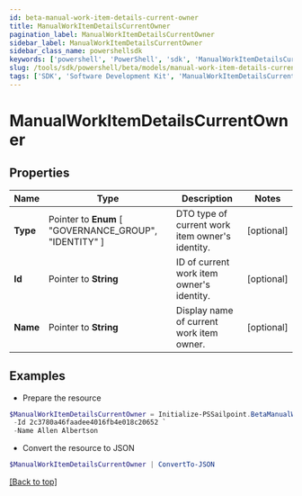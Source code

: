 ```yaml
---
id: beta-manual-work-item-details-current-owner
title: ManualWorkItemDetailsCurrentOwner
pagination_label: ManualWorkItemDetailsCurrentOwner
sidebar_label: ManualWorkItemDetailsCurrentOwner
sidebar_class_name: powershellsdk
keywords: ['powershell', 'PowerShell', 'sdk', 'ManualWorkItemDetailsCurrentOwner'] 
slug: /tools/sdk/powershell/beta/models/manual-work-item-details-current-owner
tags: ['SDK', 'Software Development Kit', 'ManualWorkItemDetailsCurrentOwner']
---
```



# ManualWorkItemDetailsCurrentOwner

## Properties

Name | Type | Description | Notes
------------ | ------------- | ------------- | -------------
**Type** |  Pointer to  **Enum** [  "GOVERNANCE_GROUP",    "IDENTITY" ] | DTO type of current work item owner's identity. | [optional] 
**Id** |  Pointer to **String** | ID of current work item owner's identity. | [optional] 
**Name** |  Pointer to **String** | Display name of current work item owner. | [optional] 

## Examples

- Prepare the resource
```powershell
$ManualWorkItemDetailsCurrentOwner = Initialize-PSSailpoint.BetaManualWorkItemDetailsCurrentOwner  -Type IDENTITY `
 -Id 2c3780a46faadee4016fb4e018c20652 `
 -Name Allen Albertson
```

- Convert the resource to JSON
```powershell
$ManualWorkItemDetailsCurrentOwner | ConvertTo-JSON
```


[[Back to top]](#) 

